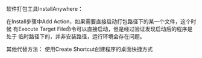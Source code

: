 软件打包工具InstallAnywhere：

在Install步骤中Add Action，如果需要直接启动打包路径下的某一个文件，这个时候
有Execute Target File命令可以直接启动，但是经过验证发现启动后的程序是处于
临时路径下的，并非安装路径，运行环境会存在问题。

其他代替方法：
使用Create Shortcut创建程序的桌面快捷方式